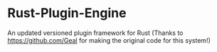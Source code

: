 # Rust-Plugin-Engine
An updated versioned plugin framework for Rust (Thanks to https://github.com/Geal for making the original code for this system!)
